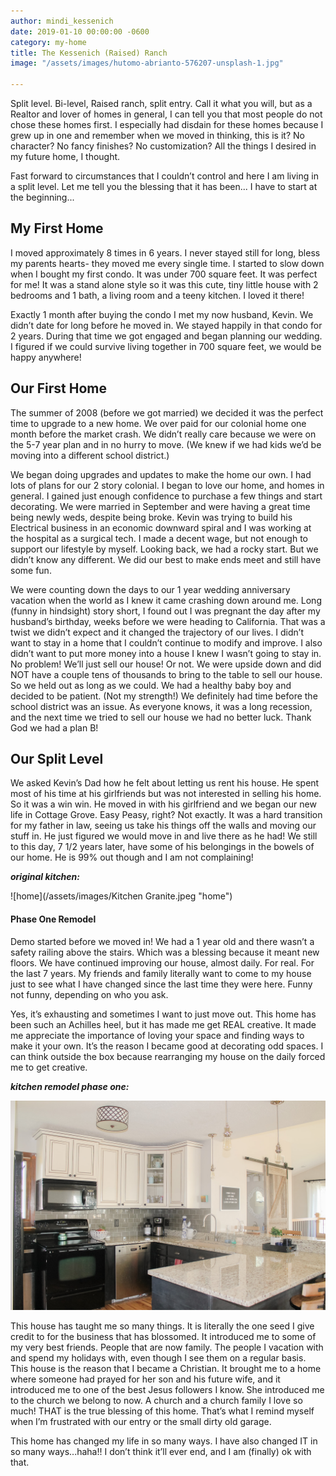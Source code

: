 ```yaml
---
author: mindi_kessenich
date: 2019-01-10 00:00:00 -0600
category: my-home
title: The Kessenich (Raised) Ranch
image: "/assets/images/hutomo-abrianto-576207-unsplash-1.jpg"

---
```

Split level. Bi-level, Raised ranch, split entry. Call it what you will, but as a Realtor and lover of homes in general, I can tell you that most people do not chose these homes first. I especially had disdain for these homes because I grew up in one and remember when we moved in thinking, this is it? No character? No fancy finishes? No customization? All the things I desired in my future home, I thought. 

 Fast forward to circumstances that I couldn’t control and here I am living in a split level. Let me tell you the blessing that it has been... I have to start at the beginning...

## My First Home

I moved approximately 8 times in 6 years. I never stayed still for long, bless my parents hearts- they moved me every single time. I started to slow down when I bought my first condo. It was under 700 square feet. It was perfect for me! It was a stand alone style so it was this cute, tiny little house with 2 bedrooms and 1 bath, a living room and a teeny kitchen. I loved it there!

Exactly 1 month after buying the condo I met my now husband, Kevin. We didn’t date for long before he moved in. We stayed happily in that condo for 2 years. During that time we got engaged and began planning our wedding. I figured if we could survive living together in 700 square feet, we would be happy anywhere! 

## Our First Home

The summer of 2008 (before we got married) we decided it was the perfect time to upgrade to a new home. We over paid for our colonial home one month before the market crash. We didn’t really care because we were on the 5-7 year plan and in no hurry to move. (We knew if we had kids we’d be moving into a different school district.) 

We began doing upgrades and updates to make the home our own. I had lots of plans for our 2 story colonial. I began to love our home, and homes in general. I gained just enough confidence to purchase a few things and start decorating. We were married in September and were having a great time being newly weds, despite being broke. Kevin was trying to build his Electrical business in an economic downward spiral and I was working at the hospital as a surgical tech. I made a decent wage, but not enough to support our lifestyle by myself. Looking back, we had a rocky start. But we didn’t know any different. We did our best to make ends meet and still have some fun.

 We were counting down the days to our 1 year wedding anniversary vacation when the world as I knew it came crashing down around me. Long (funny in hindsight) story short, I found out I was pregnant the day after my husband’s birthday, weeks before we were heading to California. That was a twist we didn’t expect and it changed the trajectory of our lives. I didn’t want to stay in a home that I couldn’t continue to modify and improve.  I also didn’t want to put more money into a house I knew I wasn’t going to stay in. No problem! We’ll just sell our house! Or not. We were upside down and did NOT have a couple tens of thousands to bring to the table to sell our house. So we held out as long as we could. We had a healthy baby boy and decided to be patient. (Not my strength!) We definitely had time before the school district was an issue. As everyone knows, it was a long recession, and the next time we tried to sell our house we had no better luck. Thank God we had a plan B! 

## Our Split Level

We asked Kevin’s Dad how he felt about letting us rent his house. He spent most of his time at his girlfriends but was not interested in selling his home. So it was a win win. He moved in with his girlfriend and we began our new life in Cottage Grove. Easy Peasy, right? Not exactly. It was a hard transition for my father in law, seeing us take his things off the walls and moving our stuff in. He just figured we would move in and live there as he had! We still to this day, 7 1/2 years later, have some of his belongings in the bowels of our home. He is 99% out though and I am not complaining! 

**_original kitchen:_**

![home](/assets/images/Kitchen Granite.jpeg "home")

#### Phase One Remodel

Demo started before we moved in! We had a 1 year old and there wasn’t a safety railing above the stairs. Which was a blessing because it meant new floors. We have continued improving our house, almost daily. For real. For the last 7 years. My friends and family literally want to come to my house just to see what I have changed since the last time they were here. Funny not funny, depending on who you ask. 

Yes, it’s exhausting and sometimes I want to just move out. This home has been such an Achilles heel, but it has made me get REAL creative. It made me appreciate the importance of loving your space and finding ways to make it your own. It’s the reason I became good at decorating odd spaces. I can think outside the box because rearranging my house on the daily forced me to get creative. 

**_kitchen remodel phase one:_**

![](/assets/images/IMG_9678.jpg)

This house has taught me so many things. It is literally the one seed I give credit to for the business that has blossomed. It introduced me to some of my very best friends. People that are now family. The people I vacation with and spend my holidays with, even though I see them on a regular basis. This house is the reason that I became a Christian. It brought me to a home where someone had prayed for her son and his future wife, and it introduced me to one of the best Jesus followers I know. She introduced me to the church we belong to now. A church and a church family I love so much! THAT is the true blessing of this home. That’s what I remind myself when I’m frustrated with our entry or the small dirty old garage. 

This home has changed my life in so many ways. I have also changed IT in so many ways...haha!! I don’t think it’ll ever end, and I am (finally) ok with that. 